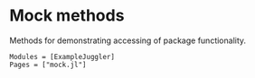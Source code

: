 # Mock methods
Methods for demonstrating accessing of package functionality.

```@autodocs
Modules = [ExampleJuggler]
Pages = ["mock.jl"]
```
